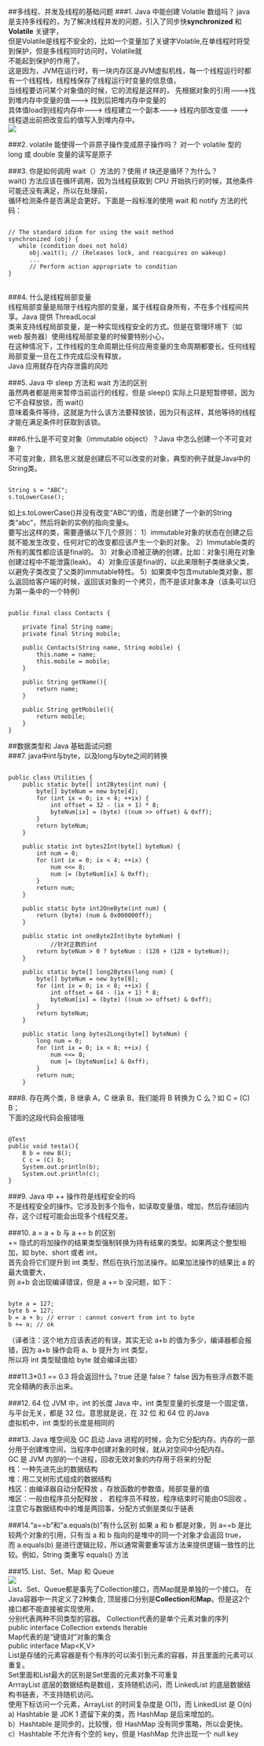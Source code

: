 
##多线程、并发及线程的基础问题
###1. Java 中能创建 Volatile 数组吗？
java是支持多线程的，为了解决线程并发的问题，引入了同步快**synchronized** 和 **Volatile** 关键字，   
但是Volatile是线程不安全的，比如一个变量加了关键字Volatile,在单线程时将受到保护，但是多线程同时访问时，Volatile就   
不能起到保护的作用了。   
这是因为，JVM在运行时，有一块内存区是JVM虚拟机栈，每一个线程运行时都有一个线程栈，线程栈保存了线程运行时变量的信息值，   
当线程要访问某个对象值的时候，它的流程是这样的， 先根据对象的引用--->找到堆内存中变量的值---> 找到后把堆内存中变量的   
具体值load到线程内存中---> 线程建立一个副本---> 线程内部改变值 ---> 线程退出前把改变后的值写入到堆内存中。   
![](http://i.imgur.com/cfLAN1F.png)   
   
###2. volatile 能使得一个非原子操作变成原子操作吗？
对一个 volatile 型的 long 或 double 变量的读写是原子   

###3. 你是如何调用 wait（）方法的？使用 if 块还是循环？为什么？   
wait() 方法应该在循环调用，因为当线程获取到 CPU 开始执行的时候，其他条件可能还没有满足，所以在处理前，   
循环检测条件是否满足会更好。下面是一段标准的使用 wait 和 notify 方法的代码：   
<pre>
<code>
// The standard idiom for using the wait method
synchronized (obj) {
   while (condition does not hold)
      obj.wait(); // (Releases lock, and reacquires on wakeup)   
      ...      
      // Perform action appropriate to condition
}
</code>
</pre>   

###4. 什么是线程局部变量   
线程局部变量是局限于线程内部的变量，属于线程自身所有，不在多个线程间共享。Java 提供 ThreadLocal    
类来支持线程局部变量，是一种实现线程安全的方式。但是在管理环境下（如 web 服务器）使用线程局部变量的时候要特别小心，   
在这种情况下，工作线程的生命周期比任何应用变量的生命周期都要长。任何线程局部变量一旦在工作完成后没有释放，   
Java 应用就存在内存泄露的风险   

###5. Java 中 sleep 方法和 wait 方法的区别    
虽然两者都是用来暂停当前运行的线程，但是 sleep() 实际上只是短暂停顿，因为它不会释放锁，而 wait()   
意味着条件等待，这就是为什么该方法要释放锁，因为只有这样，其他等待的线程才能在满足条件时获取到该锁。   
   
###6.什么是不可变对象（immutable object）？Java 中怎么创建一个不可变对象？   
不可变对象，顾名思义就是创建后不可以改变的对象，典型的例子就是Java中的String类。   
<pre><code>
String s = "ABC"; 
s.toLowerCase(); 
</code></pre>   
如上s.toLowerCase()并没有改变“ABC“的值，而是创建了一个新的String类“abc”，然后将新的实例的指向变量s。   
要写出这样的类，需要遵循以下几个原则：
1）immutable对象的状态在创建之后就不能发生改变，任何对它的改变都应该产生一个新的对象。
2）Immutable类的所有的属性都应该是final的。
3）对象必须被正确的创建，比如：对象引用在对象创建过程中不能泄露(leak)。
4）对象应该是final的，以此来限制子类继承父类，以避免子类改变了父类的immutable特性。
5）如果类中包含mutable类对象，那么返回给客户端的时候，返回该对象的一个拷贝，而不是该对象本身（该条可以归为第一条中的一个特例）
<pre><code>
public final class Contacts {

    private final String name;
    private final String mobile;

    public Contacts(String name, String mobile) {
        this.name = name;
        this.mobile = mobile;
    }
  
    public String getName(){
        return name;
    }
  
    public String getMobile(){
        return mobile;
    }
}
</code></pre>  

##数据类型和 Java 基础面试问题   
###7. java中int与byte，以及long与byte之间的转换   
<pre><code>
public class Utilities {  
    public static byte[] int2Bytes(int num) {  
        byte[] byteNum = new byte[4];  
        for (int ix = 0; ix < 4; ++ix) {  
            int offset = 32 - (ix + 1) * 8;  
            byteNum[ix] = (byte) ((num >> offset) & 0xff);  
        }  
        return byteNum;  
    }  
  
    public static int bytes2Int(byte[] byteNum) {  
        int num = 0;  
        for (int ix = 0; ix < 4; ++ix) {  
            num <<= 8;  
            num |= (byteNum[ix] & 0xff);  
        }  
        return num;  
    }  
  
    public static byte int2OneByte(int num) {  
        return (byte) (num & 0x000000ff);  
    }  
  
    public static int oneByte2Int(byte byteNum) {
            //针对正数的int  
        return byteNum > 0 ? byteNum : (128 + (128 + byteNum));  
    }  
  
    public static byte[] long2Bytes(long num) {  
	    byte[] byteNum = new byte[8];  
	    for (int ix = 0; ix < 8; ++ix) {  
	        int offset = 64 - (ix + 1) * 8;  
	        byteNum[ix] = (byte) ((num >> offset) & 0xff);  
	    }  
	    return byteNum;  
	}  
  
	public static long bytes2Long(byte[] byteNum) {  
	    long num = 0;  
	    for (int ix = 0; ix < 8; ++ix) {  
	        num <<= 8;  
	        num |= (byteNum[ix] & 0xff);  
	    }  
	    return num;  
	}  
</code></pre>   

###8. 存在两个类，B 继承 A，C 继承 B，我们能将 B 转换为 C 么？如 C = (C) B；  
下面的这段代码会报错哦
<pre><code>
@Test
public void testa(){
    B b = new B();
    C c = (C) b;
    System.out.println(b);
    System.out.println(c);
}
</code></pre>   

###9. Java 中 ++ 操作符是线程安全的吗   
不是线程安全的操作。它涉及到多个指令，如读取变量值，增加，然后存储回内存，这个过程可能会出现多个线程交差。   

###10. a = a + b 与 a += b 的区别   
+= 隐式的将加操作的结果类型强制转换为持有结果的类型。如果两这个整型相加，如 byte、short 或者 int，   
首先会将它们提升到 int 类型，然后在执行加法操作。如果加法操作的结果比 a 的最大值要大，   
则 a+b 会出现编译错误，但是 a += b 没问题，如下：   
<pre><code>
byte a = 127;
byte b = 127;
b = a + b; // error : cannot convert from int to byte
b += a; // ok   
</code></pre> 
（译者注：这个地方应该表述的有误，其实无论 a+b 的值为多少，编译器都会报错，因为 a+b 操作会将 a、b 提升为 int 类型，   
所以将 int 类型赋值给 byte 就会编译出错）   

###11.3*0.1 == 0.3 将会返回什么？true 还是 false？
false 因为有些浮点数不能完全精确的表示出来。 

###12. 64 位 JVM 中，int 的长度
Java 中，int 类型变量的长度是一个固定值，与平台无关，都是 32 位。意思就是说，在 32 位 和 64 位 的Java    
虚拟机中，int 类型的长度是相同的

###13. Java 堆空间及 GC
启动 Java 进程的时候，会为它分配内存。内存的一部分用于创建堆空间，当程序中创建对象的时候，就从对空间中分配内存。   
GC 是 JVM 内部的一个进程，回收无效对象的内存用于将来的分配   
栈：一种先进先出的数据结构   
堆：用二叉树形式组成的数据结构   
栈区：由编译器自动分配释放 ，存放函数的参数值，局部变量的值   
堆区：一般由程序员分配释放 ， 若程序员不释放，程序结束时可能由OS回收 。注意它与数据结构中的堆是两回事，分配方式倒是类似于链表

###14.“a==b”和”a.equals(b)”有什么区别
如果 a 和 b 都是对象，则 a==b 是比较两个对象的引用，只有当 a 和 b 指向的是堆中的同一个对象才会返回 true，   
而 a.equals(b) 是进行逻辑比较，所以通常需要重写该方法来提供逻辑一致性的比较。例如，String 类重写 equals() 方法   

###15. List、Set、Map 和 Queue    
![](http://i.imgur.com/ihWWcfm.png)  
List、Set、Queue都是事先了Collection接口，而Map就是单独的一个接口。
在Java容器中一共定义了2种集合, 顶层接口分别是**Collection**和**Map**。但是这2个接口都不能直接被实现使用，  
分别代表两种不同类型的容器。
Collection代表的是单个元素对象的序列   
public interface Collection<E> extends Iterable<E>   
Map代表的是“键值对”对象的集合   
public interface Map<K,V>   
List是存储的元素容器是有个有序的可以索引到元素的容器，并且里面的元素可以重复。   
Set里面和List最大的区别是Set里面的元素对象不可重复   
ArrrayList 底层的数据结构是数组，支持随机访问，而 LinkedList 的底层数据结构书链表，不支持随机访问。   
使用下标访问一个元素，ArrayList 的时间复杂度是 O(1)，而 LinkedList 是 O(n)   
a) Hashtable 是 JDK 1 遗留下来的类，而 HashMap 是后来增加的。   
b）Hashtable 是同步的，比较慢，但 HashMap 没有同步策略，所以会更快。   
c）Hashtable 不允许有个空的 key，但是 HashMap 允许出现一个 null key   
